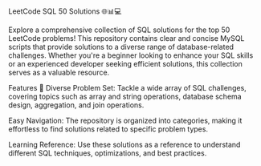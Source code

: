 
LeetCode SQL 50 Solutions 🌐📊💻

Explore a comprehensive collection of SQL solutions for the top 50 LeetCode problems! This repository contains clear and concise MySQL scripts that provide solutions to a diverse range of database-related challenges. Whether you're a beginner looking to enhance your SQL skills or an experienced developer seeking efficient solutions, this collection serves as a valuable resource.

Features 🚀
Diverse Problem Set: Tackle a wide array of SQL challenges, covering topics such as array and string operations, database schema design, aggregation, and join operations.

Easy Navigation: The repository is organized into categories, making it effortless to find solutions related to specific problem types.

Learning Reference: Use these solutions as a reference to understand different SQL techniques, optimizations, and best practices.
